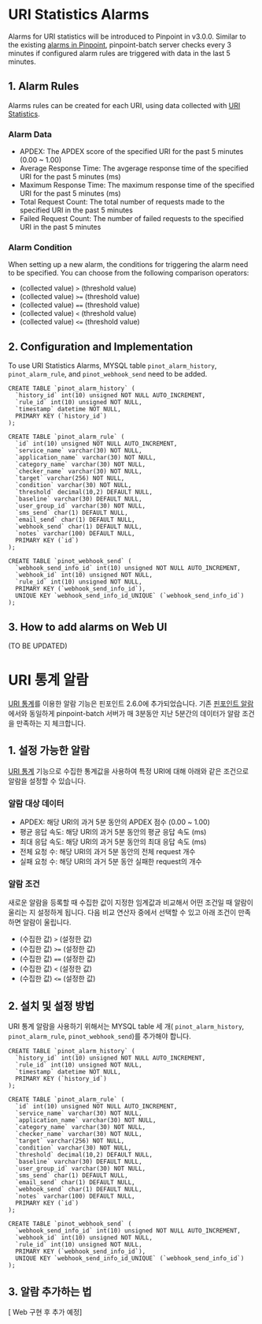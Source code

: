 # URI Statistics Alarms
Alarms for URI statistics will be introduced to Pinpoint in v3.0.0.
Similar to the existing [alarms in Pinpoint](https://pinpoint-apm.gitbook.io/pinpoint/documents/alarm), pinpoint-batch server checks every 3 minutes if configured alarm rules are triggered with data in the last 5 minutes.

## 1. Alarm Rules
Alarms rules can be created for each URI, using data collected with [URI Statistics](https://pinpoint-apm.gitbook.io/pinpoint/documents/uri_statistics).

### Alarm Data
- APDEX: The APDEX score of the specified URI for the past 5 minutes (0.00 ~ 1.00)
- Average Response Time: The avgerage response time of the specified URI for the past 5 minutes (ms)
- Maximum Response Time: The maximum response time of the specified URI for the past 5 minutes (ms)
- Total Request Count: The total number of requests made to the specified URI in the past 5 minutes
- Failed Request Count: The number of failed requests to the specified URI in the past 5 minutes

### Alarm Condition
When setting up a new alarm, the conditions for triggering the alarm need to be specified.
You can choose from the following comparison operators:

- (collected value) `>` (threshold value)
- (collected value) `>=` (threshold value)
- (collected value) `==` (threshold value)
- (collected value) `<` (threshold value)
- (collected value) `<=` (threshold value)

## 2. Configuration and Implementation
To use URI Statistics Alarms, MYSQL table `pinot_alarm_history`, `pinot_alarm_rule`, and `pinot_webhook_send` need to be added.

```
CREATE TABLE `pinot_alarm_history` (
  `history_id` int(10) unsigned NOT NULL AUTO_INCREMENT,
  `rule_id` int(10) unsigned NOT NULL,
  `timestamp` datetime NOT NULL,
  PRIMARY KEY (`history_id`)
);
```

```
CREATE TABLE `pinot_alarm_rule` (
  `id` int(10) unsigned NOT NULL AUTO_INCREMENT,
  `service_name` varchar(30) NOT NULL,
  `application_name` varchar(30) NOT NULL,
  `category_name` varchar(30) NOT NULL,
  `checker_name` varchar(30) NOT NULL,
  `target` varchar(256) NOT NULL,
  `condition` varchar(30) NOT NULL,
  `threshold` decimal(10,2) DEFAULT NULL,
  `baseline` varchar(30) DEFAULT NULL,
  `user_group_id` varchar(30) NOT NULL,
  `sms_send` char(1) DEFAULT NULL,
  `email_send` char(1) DEFAULT NULL,
  `webhook_send` char(1) DEFAULT NULL,
  `notes` varchar(100) DEFAULT NULL,
  PRIMARY KEY (`id`)
);
```

```
CREATE TABLE `pinot_webhook_send` (
  `webhook_send_info_id` int(10) unsigned NOT NULL AUTO_INCREMENT,
  `webhook_id` int(10) unsigned NOT NULL,
  `rule_id` int(10) unsigned NOT NULL,
  PRIMARY KEY (`webhook_send_info_id`),
  UNIQUE KEY `webhook_send_info_id_UNIQUE` (`webhook_send_info_id`)
);
```

## 3. How to add alarms on Web UI
(TO BE UPDATED)


# URI 통계 알람
[URI 통계](https://pinpoint-apm.gitbook.io/pinpoint/documents/uri_statistics)를 이용한 알람 기능은 핀포인트 2.6.0에 추가되었습니다.
기존 [핀포인트 알람](https://pinpoint-apm.gitbook.io/pinpoint/documents/alarm)에서와 동일하게 pinpoint-batch 서버가 매 3분동안 지난 5분간의 데이터가 알람 조건을 만족하는 지 체크합니다.

## 1. 설정 가능한 알람
[URI 통계](https://pinpoint-apm.gitbook.io/pinpoint/documents/uri_statistics) 기능으로 수집한 통계값을 사용하여 특정 URI에 대해 아래와 같은 조건으로 알람을 설정할 수 있습니다.

### 알람 대상 데이터
- APDEX: 해당 URI의 과거 5분 동안의 APDEX 점수 (0.00 ~ 1.00)
- 평균 응답 속도: 해당 URI의 과거 5분 동안의 평균 응답 속도 (ms)
- 최대 응답 속도: 해당 URI의 과거 5분 동안의 최대 응답 속도 (ms)
- 전체 요청 수: 해당 URI의 과거 5분 동안의 전체 request 개수
- 실패 요청 수: 해당 URI의 과거 5분 동안 실패한 request의 개수

### 알람 조건
새로운 알람을 등록할 때 수집한 값이 지정한 임계값과 비교해서 어떤 조건일 때 알람이 울리는 지 설정하게 됩니다.
다음 비교 연산자 중에서 선택할 수 있고 아래 조건이 만족하면 알람이 울립니다.

- (수집한 값) `>` (설정한 값)
- (수집한 값) `>=` (설정한 값)
-  (수집한 값) `==` (설정한 값)
-  (수집한 값) `<` (설정한 값)
-  (수집한 값) `<=` (설정한 값) 


## 2. 설치 및 설정 방법
URI 통계 알람을 사용하기 위해서는 MYSQL table 세 개( `pinot_alarm_history`, `pinot_alarm_rule`, `pinot_webhook_send`)를 추가해야 합니다.

```
CREATE TABLE `pinot_alarm_history` (
  `history_id` int(10) unsigned NOT NULL AUTO_INCREMENT,
  `rule_id` int(10) unsigned NOT NULL,
  `timestamp` datetime NOT NULL,
  PRIMARY KEY (`history_id`)
);
```

```
CREATE TABLE `pinot_alarm_rule` (
  `id` int(10) unsigned NOT NULL AUTO_INCREMENT,
  `service_name` varchar(30) NOT NULL,
  `application_name` varchar(30) NOT NULL,
  `category_name` varchar(30) NOT NULL,
  `checker_name` varchar(30) NOT NULL,
  `target` varchar(256) NOT NULL,
  `condition` varchar(30) NOT NULL,
  `threshold` decimal(10,2) DEFAULT NULL,
  `baseline` varchar(30) DEFAULT NULL,
  `user_group_id` varchar(30) NOT NULL,
  `sms_send` char(1) DEFAULT NULL,
  `email_send` char(1) DEFAULT NULL,
  `webhook_send` char(1) DEFAULT NULL,
  `notes` varchar(100) DEFAULT NULL,
  PRIMARY KEY (`id`)
);
```

```
CREATE TABLE `pinot_webhook_send` (
  `webhook_send_info_id` int(10) unsigned NOT NULL AUTO_INCREMENT,
  `webhook_id` int(10) unsigned NOT NULL,
  `rule_id` int(10) unsigned NOT NULL,
  PRIMARY KEY (`webhook_send_info_id`),
  UNIQUE KEY `webhook_send_info_id_UNIQUE` (`webhook_send_info_id`)
);
```

## 3. 알람 추가하는 법
[ Web 구현 후 추가 예정]

